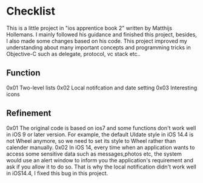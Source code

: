 # Checklist
This is a little project in "ios apprentice book 2" written by Matthijs Hollemans. I mainly followed his guidance and finished this project, besides, I also made some changes based on his code. This project improved my understanding about many important concepts and programming tricks in Objective-C such as delegate, protocol, vc stack etc..

## Function
0x01 Two-level lists
0x02 Local notifcation and date setting
0x03 Interesting icons 

## Refinement
0x01 The original code is based on ios7 and some functions don't work well in iOS 9 or later version. For example, the default UIdate style in iOS 14.4 is not Wheel anymore, so we need to set its style to Wheel rather than calender manually.
0x02 In iOS 14, every time when an application wants to access some sensitive data such as messages,photos etc, the system would use an alert window to inform you the application's requirement and ask if you allow it to do so. That is why the local notification didn't work well in iOS14.4, I fixed this bug in this project.

